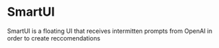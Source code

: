 # SmartUI
SmartUI is a floating UI that receives intermitten prompts from OpenAI in order to create reccomendations
